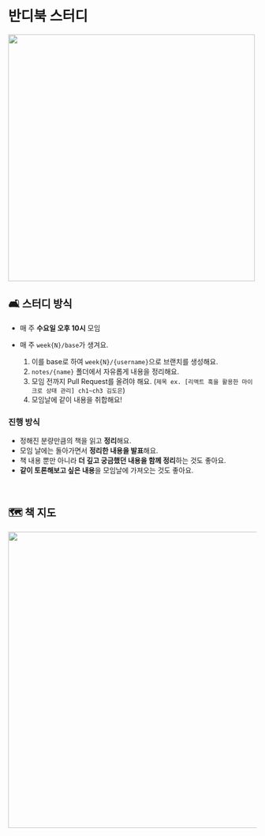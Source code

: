 # 반디북 스터디

<img src="https://github.com/bandibook/bandibook/assets/112946860/1a173536-c99d-41cd-8dc6-f3b21c108213" width="500"/>

<br />

## 🛋️ 스터디 방식

- 매 주 **수요일 오후 10시** 모임

- 매 주 `week{N}/base`가 생겨요.

  1. 이를 base로 하여 `week{N}/{username}`으로 브랜치를 생성해요.
  2. `notes/{name}` 폴더에서 자유롭게 내용을 정리해요.
  3. 모임 전까지 Pull Request를 올려야 해요. (`제목 ex. [리액트 훅을 활용한 마이크로 상태 관리] ch1~ch3 김도은`)
  4. 모임날에 같이 내용을 취합해요!

### 진행 방식

- 정해진 분량만큼의 책을 읽고 **정리**해요.
- 모임 날에는 돌아가면서 **정리한 내용을 발표**해요.
- 책 내용 뿐만 아니라 **더 깊고 궁금했던 내용을 함께 정리**하는 것도 좋아요.
- **같이 토론해보고 싶은 내용**을 모임날에 가져오는 것도 좋아요.

<br />

## 🗺️ 책 지도

<img src="https://github.com/bandibook/bandibook/assets/112946860/946807d5-67d2-49c8-86e5-2e6b87b89162" width="600" />
